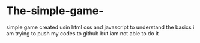 # The-simple-game-
simple game created usin html css and javascript to understand the basics
i am trying to push my codes to github but iam not able to do it
